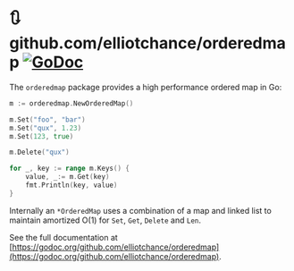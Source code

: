 # 🔃 github.com/elliotchance/orderedmap [![GoDoc](https://godoc.org/github.com/elliotchance/orderedmap?status.svg)](https://godoc.org/github.com/elliotchance/orderedmap)

The `orderedmap` package provides a high performance ordered map in Go:

```go
m := orderedmap.NewOrderedMap()

m.Set("foo", "bar")
m.Set("qux", 1.23)
m.Set(123, true)

m.Delete("qux")

for _, key := range m.Keys() {
	value, _:= m.Get(key)
	fmt.Println(key, value)
}
```

Internally an `*OrderedMap` uses a combination of a map and linked list to
maintain amortized O(1) for `Set`, `Get`, `Delete` and `Len`. 

See the full documentation at
[https://godoc.org/github.com/elliotchance/orderedmap](https://godoc.org/github.com/elliotchance/orderedmap).

